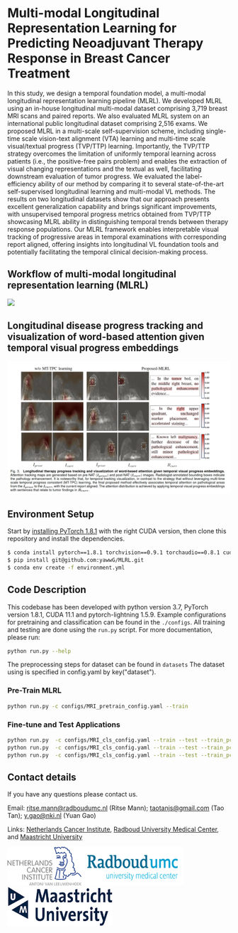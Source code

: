 # Multi-modal Longitudinal Representation Learning for Predicting Neoadjuvant Therapy Response in Breast Cancer Treatment
In this study, we design a temporal foundation model, a multi-modal longitudinal representation learning pipeline (MLRL). 
We developed MLRL using an in-house longitudinal multi-modal dataset comprising 3,719 breast MRI scans and paired reports. 
We also evaluated MLRL system on an international public longitudinal dataset comprising 2,516 exams. 
We proposed MLRL in a multi-scale self-supervision scheme, including single-time scale vision-text alignment (VTA) learning and multi-time scale visual/textual progress (TVP/TTP) learning. 
Importantly, the TVP/TTP strategy overcomes the limitation of uniformly temporal learning across patients (i.e., the positive-free pairs problem) and enables the extraction of visual changing representations and the textual as well, 
facilitating downstream evaluation of tumor progress. 
We evaluated the label-efficiency ability of our method by comparing it to several state-of-the-art self-supervised longitudinal learning and multi-modal VL methods. 
The results on two longitudinal datasets show that our approach presents excellent generalization capability and brings significant improvements, 
with unsupervised temporal progress metrics obtained from TVP/TTP showcasing MLRL ability in distinguishing temporal trends between therapy response populations. 
Our MLRL framework enables interpretable visual tracking of progressive areas in temporal examinations with corresponding report aligned, 
offering insights into longitudinal VL foundation tools and potentially facilitating the temporal clinical decision-making process. 
## Workflow of multi-modal longitudinal representation learning (MLRL)
<img src="https://github.com/yawwG/MLRL/blob/main/src/figures/method1.png"/>

[comment]: <> (## Overview of proposed temporal progress transformer and multi-scale self-supervised consistent learning)

[comment]: <> (<img src="https://github.com/yawwG/MLRL/figures/method2.png"/>)
## Longitudinal disease progress tracking and visualization of word-based attention given temporal visual progress embeddings
<img src="https://github.com/yawwG/MLRL/blob/main/src/figures/results1.png"/>

## Environment Setup
Start by [installing PyTorch 1.8.1](https://pytorch.org/get-started/locally/) with the right CUDA version, then clone this repository and install the dependencies.  

```bash
$ conda install pytorch==1.8.1 torchvision==0.9.1 torchaudio==0.8.1 cudatoolkit=11.1 -c pytorch
$ pip install git@github.com:yawwG/MLRL.git
$ conda env create -f environment.yml
```

## Code Description
This codebase has been developed with python version 3.7, PyTorch version 1.8.1, CUDA 11.1 and pytorch-lightning 1.5.9. 
Example configurations for pretraining and classification can be found in the `./configs`. 
All training and testing are done using the `run.py` script. For more documentation, please run: 

```bash 
python run.py --help
```

The preprocessing steps for dataset can be found in `datasets`
The dataset using is specified in config.yaml by key("dataset").

### Pre-Train MLRL
```bash 
python run.py -c configs/MRI_pretrain_config.yaml --train
```

### Fine-tune and Test Applications
```bash 
python run.py  -c configs/MRI_cls_config.yaml --train --test --train_pct 1 &
python run.py  -c configs/MRI_cls_config.yaml --train --test --train_pct 0.1 &
python run.py  -c configs/MRI_cls_config.yaml --train --test --train_pct 0.05
```

## Contact details
If you have any questions please contact us. 

Email: ritse.mann@radboudumc.nl (Ritse Mann); taotanjs@gmail.com (Tao Tan); y.gao@nki.nl (Yuan Gao)

Links: [Netherlands Cancer Institute](https://www.nki.nl/), [Radboud University Medical Center](https://www.radboudumc.nl/en/patient-care), and [Maastricht University](https://www.maastrichtuniversity.nl/nl)

<img src="https://github.com/yawwG/Visualize-what-you-learn/blob/main/figures/NKI.png" width="166.98" height="87.12"/><img src="https://github.com/yawwG/Visualize-what-you-learn/blob/main/figures/RadboudUMC.png" width="231" height="87.12"/><img src="https://github.com/yawwG/Visualize-what-you-learn/blob/main/figures/Maastricht.png" width="237.6" height="87.12"/>
